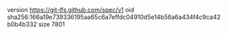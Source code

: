 version https://git-lfs.github.com/spec/v1
oid sha256:166a19e739336195aa65c6a7effdc04910d5e14b56a6a434f4c9ca42b0b4b332
size 7801
